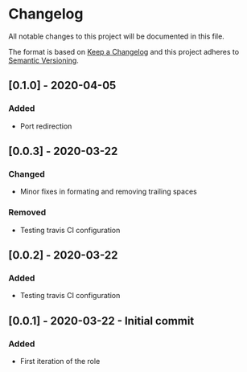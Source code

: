 # Changelog
All notable changes to this project will be documented in this file.

The format is based on [Keep a Changelog](http://keepachangelog.com/en/1.0.0/)
and this project adheres to [Semantic Versioning](http://semver.org/spec/v2.0.0.html).


## [0.1.0] - 2020-04-05
### Added 
- Port redirection

## [0.0.3] - 2020-03-22
### Changed
- Minor fixes in formating and removing trailing spaces
### Removed
- Testing travis CI configuration

## [0.0.2] - 2020-03-22
### Added
- Testing travis CI configuration

## [0.0.1] - 2020-03-22 -  Initial commit
### Added
- First iteration of the role